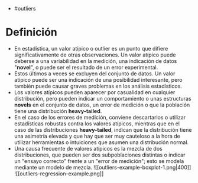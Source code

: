 - #outliers

# Definición
- En estadística, un valor atípico o outlier es un punto que difiere significativamente de otras observaciones. Un valor atípico puede deberse a una variabilidad en la medición, una indicación de datos "**novel**", o puede ser el resultado de un error experimental.
- Estos últimos a veces se excluyen del conjunto de datos. Un valor atípico puede ser una indicación de una posibilidad interesante, pero también puede causar graves problemas en los análisis estadísticos.
- Los valores atípicos pueden aparecer por casualidad en cualquier distribución, pero pueden indicar un comportamiento o unas estructuras **novels** en el conjunto de datos, un error de medición o que la población tiene una distribución **heavy-tailed**. 
- En el caso de los errores de medición, conviene descartarlos o utilizar estadísticas robustas contra los valores atípicos, mientras que en el caso de las distribuciones **heavy-tailed**, indican que la distribución tiene una asimetría elevada y que hay que ser muy cauteloso a la hora de utilizar herramientas o intuiciones que asumen una distribución normal.
- Una causa frecuente de valores atípicos es la mezcla de dos distribuciones, que pueden ser dos subpoblaciones distintas o indicar un "ensayo correcto" frente a un "error de medición"; esto se modela mediante un modelo de mezcla.
![[outliers-example-boxplot-1.png|400]]
![[outliers-regression-example.png]]